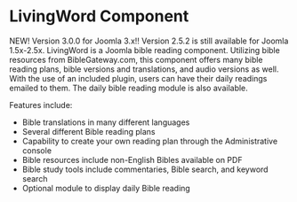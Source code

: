 # LivingWord Component

NEW! Version 3.0.0 for Joomla 3.x!! Version 2.5.2 is still available for Joomla 1.5x-2.5x.  LivingWord is a Joomla bible reading component. Utilizing bible resources from BibleGateway.com, this component offers many bible reading plans, bible versions and translations, and audio versions as well. With the use of an included plugin, users can have their daily readings emailed to them. The daily bible reading module is also available.  

Features include:
* Bible translations in many different languages
* Several different Bible reading plans
* Capability to create your own reading plan through the Administrative console
* Bible resources include non-English Bibles available on PDF
* Bible study tools include commentaries, Bible search, and keyword search
* Optional module to display daily Bible reading



